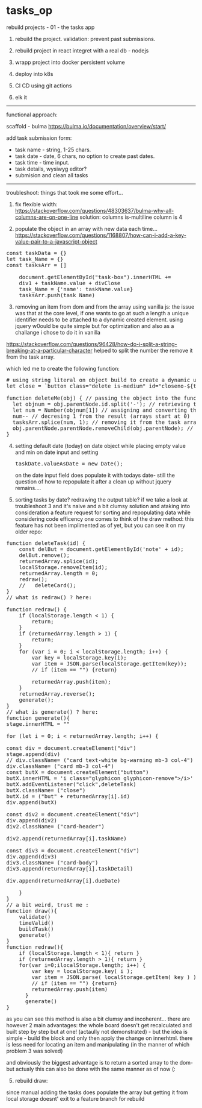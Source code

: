 # tasks_op

rebuild projects - 01 - the tasks app

1. rebuild the project.
   validation:
   prevent past submissions.

2. rebuild project in react
   integret with a real db - nodejs

3. wrapp project into docker
   persistent volume

4. deploy into k8s
5. CI CD using git actions
6. elk it

---

functional approach:

scaffold - bulma
https://bulma.io/documentation/overview/start/

add task submission form:

- task name - string, 1-25 chars.
- task date - date, 6 chars, no option to create past dates.
- task time - time input.
- task details, wysiwyg editor?
- submision and clean all tasks

---

troubleshoot:
things that took me some effort...

1. fix flexible width:
   https://stackoverflow.com/questions/48303637/bulma-why-all-columns-are-on-one-line
   solution:
   columns is-multiline
   column is 4

2. populate the object in an array with new data each time...
https://stackoverflow.com/questions/1168807/how-can-i-add-a-key-value-pair-to-a-javascript-object
<pre>
const taskData = {}
let task_Name = {}
const tasksArr = []

    document.getElementById("task-box").innerHTML += 
    div1 + taskName.value + divClose
    task_Name = {'name': taskName.value}
    tasksArr.push(task_Name)
</pre>

3. removing an item from dom and from the array using vanilla js:
   the issue was that at the core level, if one wants to go at such a length a unique identifier needs to be attached to a dynamic created element.
   using jquery w0ould be quite simple but for optimization and also as a challange i chose to do it in vanilla

https://stackoverflow.com/questions/96428/how-do-i-split-a-string-breaking-at-a-particular-character
helped to split the number the remove it from the task array.

which led me to create the following function:

<pre>
# using string literal on object build to create a dynamic unique id:
let close = `button class="delete is-medium" id="closeno-${taskID}" onclick="deleteMe(this)">/button>`;

function deleteMe(obj) { // passing the object into the function
  let objnum = obj.parentNode.id.split('-'); // retrieving the number from the id
  let num = Number(objnum[1]) // assigning and converting the result into a number from string
  num-- // decresing 1 from the result (arrays start at 0)
  tasksArr.splice(num, 1); // removing it from the task array
  obj.parentNode.parentNode.removeChild(obj.parentNode); // deleting it from the dom
}
</pre>

4. setting default date (today) on date object
   while placing empty value and min on date input and setting
   <pre>
   taskDate.valueAsDate = new Date();
   </pre>

   on the date input field does populate it with todays date-
   still the question of how to repopulate it after a clean up without jquery remains....

5. sorting tasks by date? redrawing the output table?
   if we take a look at troubleshoot 3 and it's naive and a bit clumsy solution and ataking into consideration
   a feature request for sorting and repopulating data while considering code efficency one comes to think of the draw method:
   this feature has not been implimented as of yet, but you can see it on my older repo:

<pre>
function deleteTask(id) {
	const delBut = document.getElementById('note' + id);
	delBut.remove();
	returnedArray.splice(id);
	localStorage.removeItem(id);
	returnedArray.length = 0;
	redraw();
	//   deleteCard();
}
// what is redraw() ? here:

function redraw() {
	if (localStorage.length < 1) {
		return;
	}
	if (returnedArray.length > 1) {
		return;
	}
	for (var i = 0; i < localStorage.length; i++) {
		var key = localStorage.key(i);
		var item = JSON.parse(localStorage.getItem(key));
		// if (item == "") {return}

		returnedArray.push(item);
	}
	returnedArray.reverse();
	generate();
}
// what is generate() ? here:
function generate(){
stage.innerHTML = ""

for (let i = 0; i < returnedArray.length; i++) {

const div = document.createElement("div")
stage.append(div)
// div.className= ("card text-white bg-warning mb-3 col-4")
div.className= ("card mb-3 col-4")
const butX = document.createElement("button")
butX.innerHTML = 'i class="glyphicon glyphicon-remove">/i>'
butX.addEventListener("click",deleteTask)
butX.className= ("close")
butX.id = ("but" + returnedArray[i].id)
div.append(butX)

const div2 = document.createElement("div")
div.append(div2)
div2.className= ("card-header")

div2.append(returnedArray[i].taskName)

const div3 = document.createElement("div")
div.append(div3)
div3.className= ("card-body")
div3.append(returnedArray[i].taskDetail)

div.append(returnedArray[i].dueDate)

    }
}
// a bit weird, trust me :
function draw(){
    validate()
    timeValid()
    buildTask()
    generate()
}
function redraw(){
    if (localStorage.length < 1){ return }
    if (returnedArray.length > 1){ return }
    for(var i=0;ilocalStorage.length; i++) {
        var key = localStorage.key( i );
        var item = JSON.parse( localStorage.getItem( key ) );
        // if (item == "") {return}
        returnedArray.push(item)
      }
      generate()
}
</pre>

as you can see this method is also a bit clumsy and incoherent...
there are however 2 main advantages:
the whole board doesn't get recalculated and built step by step but at one!
(actaully not demonstrated) - but the idea is simple - build the block and only then apply the change on innerhtml.
there is less need for locating an item and manipulating (in the manner of which problem 3 was solved)

and obviously the biggest advantage is to return a sorted array to the dom- but actualy this can also be done with the same manner as of now (:

5. rebuild draw:

since manual adding the tasks does populate the array but getting it from local storage doesnt' exit to a feature branch for rebuild
